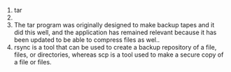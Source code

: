 1. tar
2. 
3. The tar program was originally designed to make backup tapes and it did this well, and the application has remained relevant because it has been updated to be able to compress files as wel..
4. rsync is a tool that can be used to create a backup repository of a file, files, or directories, whereas scp is a tool used to make a secure copy of a file or files.
